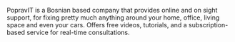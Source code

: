 PopravIT is a Bosnian based company that provides online and on sight support, for fixing pretty much anything around your home, office, living space and even your cars.
Offers free videos, tutorials, and a subscription-based service for real-time consultations.
